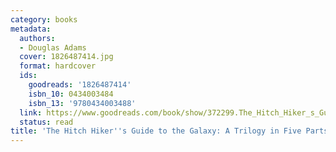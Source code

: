 ```yaml
---
category: books
metadata:
  authors:
  - Douglas Adams
  cover: 1826487414.jpg
  format: hardcover
  ids:
    goodreads: '1826487414'
    isbn_10: 0434003484
    isbn_13: '9780434003488'
  link: https://www.goodreads.com/book/show/372299.The_Hitch_Hiker_s_Guide_to_the_Galaxy
  status: read
title: 'The Hitch Hiker''s Guide to the Galaxy: A Trilogy in Five Parts'
---
```

